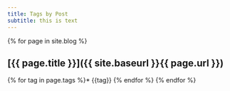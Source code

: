 ```yaml
---
title: Tags by Post
subtitle: this is text
---
```


{% for page in site.blog %}
## [{{ page.title }}]({{ site.baseurl }}{{ page.url }})
{% for tag in page.tags %}* {{tag}}
{% endfor %}
{% endfor %}
